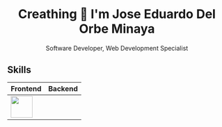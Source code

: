 <!--
**jedelorbeminaya/jedelorbeminaya** is a ✨ _special_ ✨ repository because its `README.md` (this file) appears on your GitHub profile.

Here are some ideas to get you started:

- 🔭 I’m currently working on ...
- 🌱 I’m currently learning ...
- 👯 I’m looking to collaborate on ...
- 🤔 I’m looking for help with ...
- 💬 Ask me about ...
- 📫 How to reach me: ...
- 😄 Pronouns: ...
- ⚡ Fun fact: ...
-->


<h1 align="center">Creathing 👋 I'm Jose Eduardo Del Orbe Minaya</h1>

<p align="center">Software Developer, Web Development Specialist</p>

<h2>Skills</2>

<table>
<thead>
<tr>
    <th>Frontend</th>
    <th>Backend</th>
</tr>
</thead>
<tbody>
<tr>
    <td><img src="![html-img](https://cdn-icons-png.flaticon.com/512/732/732212.png)" width="50px"><td>
</tr>
</tbody>
</table>